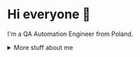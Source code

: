 # Hi everyone :wave:

I'm a QA Automation Engineer from Poland.


<details>
<summary>
  More stuff about me
</summary>

## Quick overview
- Automation Tester in Playwright TypeScript for 1 year and Manual Tester for 3 years.
- Helped building QA team from the ground as the first software tester in the team.
- Created and maintained E2E Automation Tests for the AirNauts' largest client.
- Extensive manual software testing on various environments e.g. iOS, MacOS, Windows.


## My skills 📜
- Manual Testing
- Automation Testing (Playwright / Typescript)
- CI/CD in GitHub Actions
- Writing & maitaining documentation
  

### Technologies

- JavaScript
- TypeScript
- Playwright
- Git
- GitHub Actions

### Languages 🌐

| Language      | Proficiency                                                               |
| ------------- | ------------------------------------------------------------------------- |
| English       | B2                                                                        |
| Polish        | Native language                                                           |

## What I'm currently learning 📚

- Typescript
- Testing API with Postman
- Playwright

</details>

